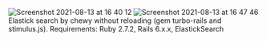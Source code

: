 ![Screenshot 2021-08-13 at 16 40 12](https://user-images.githubusercontent.com/49816584/129366767-a6f99a5f-69b0-4bd2-9145-7586d959aa01.png)
![Screenshot 2021-08-13 at 16 47 46](https://user-images.githubusercontent.com/49816584/129366885-f358e6db-1e79-41c2-a4b0-86d35946b038.png)
Elastick search by chewy without reloading (gem turbo-rails and stimulus.js). 
Requirements:
  Ruby 2.7.2,
  Rails 6.x.x,
  ElastickSearch

